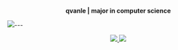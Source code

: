 <p align="center"><b>qvanle | major in computer science</b></p>

![](https://komarev.com/ghpvc/?username=qvanle)---

<p align="center">
  <a href="https://github.com/qvanle" target="_blank">
    <img
      src="https://img.shields.io/badge/GitHub-100000?style=for-the-badge&logo=github&logoColor=white"
    />
  </a >
  <a href="https://www.facebook.com/qvanleye" target="_blank">
  <img src = "https://img.shields.io/badge/Facebook-1877F2?style=for-the-badge&logo=facebook&logoColor=white" />
  </a>
</p>
